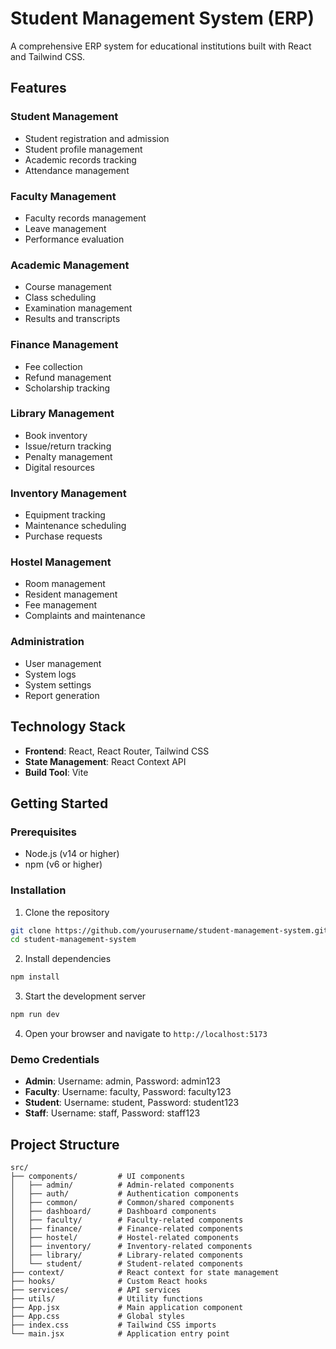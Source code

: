 # Student Management System (ERP)

A comprehensive ERP system for educational institutions built with React and Tailwind CSS.

## Features

### Student Management
- Student registration and admission
- Student profile management
- Academic records tracking
- Attendance management

### Faculty Management
- Faculty records management
- Leave management
- Performance evaluation

### Academic Management
- Course management
- Class scheduling
- Examination management
- Results and transcripts

### Finance Management
- Fee collection
- Refund management
- Scholarship tracking

### Library Management
- Book inventory
- Issue/return tracking
- Penalty management
- Digital resources

### Inventory Management
- Equipment tracking
- Maintenance scheduling
- Purchase requests

### Hostel Management
- Room management
- Resident management
- Fee management
- Complaints and maintenance

### Administration
- User management
- System logs
- System settings
- Report generation

## Technology Stack

- **Frontend**: React, React Router, Tailwind CSS
- **State Management**: React Context API
- **Build Tool**: Vite

## Getting Started

### Prerequisites

- Node.js (v14 or higher)
- npm (v6 or higher)

### Installation

1. Clone the repository
```bash
git clone https://github.com/yourusername/student-management-system.git
cd student-management-system
```

2. Install dependencies
```bash
npm install
```

3. Start the development server
```bash
npm run dev
```

4. Open your browser and navigate to `http://localhost:5173`

### Demo Credentials

- **Admin**: Username: admin, Password: admin123
- **Faculty**: Username: faculty, Password: faculty123
- **Student**: Username: student, Password: student123
- **Staff**: Username: staff, Password: staff123

## Project Structure

```
src/
├── components/         # UI components
│   ├── admin/          # Admin-related components
│   ├── auth/           # Authentication components
│   ├── common/         # Common/shared components
│   ├── dashboard/      # Dashboard components
│   ├── faculty/        # Faculty-related components
│   ├── finance/        # Finance-related components
│   ├── hostel/         # Hostel-related components
│   ├── inventory/      # Inventory-related components
│   ├── library/        # Library-related components
│   └── student/        # Student-related components
├── context/            # React context for state management
├── hooks/              # Custom React hooks
├── services/           # API services
├── utils/              # Utility functions
├── App.jsx             # Main application component
├── App.css             # Global styles
├── index.css           # Tailwind CSS imports
└── main.jsx            # Application entry point
```
